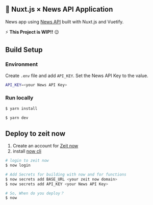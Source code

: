 ## 📰 Nuxt.js × News API Application

News app using [News API](*1) built with Nuxt.js and Vuetify.

⚡ **This Project is WIP!!** :wink:

## Build Setup

### Environment

Create `.env` file and add `API_KEY`. Set the News API Key to the value.

```bash
API_KEY=<your News API Key>
```

### Run locally

```bash
$ yarn install

$ yarn dev
```

## Deploy to zeit now

1. Create an account for [Zeit now](*2)
1. install [now cli](*3)

```bash
# login to zeit now
$ now login

# Add Secrets for building with now and for functions
$ now secrets add BASE_URL <your zeit now domain>
$ now secrets add API_KEY <your News API Key>

# So, When do you deploy？
$ now
```

[*1]: https://newsapi.org/
[*2]: https://zeit.co/
[*3]: https://github.com/zeit/now
